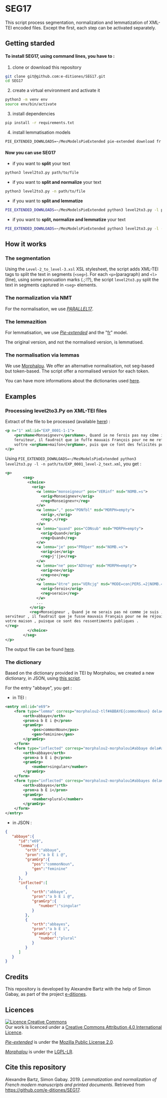 # SEG17

This script process segmentation, normalization and lemmatization of XML-TEI encoded files. Except the first, each step can be activated separately.

## Getting starded

#### To install SEG17, using command lines, you have to :
1. clone or download this repository
```bash
git clone git@github.com:e-ditiones/SEG17.git
cd SEG17
```
2. create a virtual environment and activate it
```bash
python3 -m venv env
source env/bin/activate
```
3. install dependencies
```bash
pip install -r requirements.txt
```
4. install lemmatisation models
```
PIE_EXTENDED_DOWNLOADS=~/MesModelsPieExtended pie-extended download fr
```

#### Now you can use SEG17

* if you want to **split** your text
```bash
python3 level2to3.py path/to/file
```
* if you want to **split and normalize** your text
```bash
python3 level2to3.py -n path/to/file
```
* if you want to **split and lemmatize**
```bash
PIE_EXTENDED_DOWNLOADS=~/MesModelsPieExtended python3 level2to3.py -l path/to/file
```
* if you want to **split, normalize and lemmatize** your text
```bash
PIE_EXTENDED_DOWNLOADS=~/MesModelsPieExtended python3 level2to3.py -l -n path/to/file
```

## How it works

### The segmentation

Using the `Level-2_to_level-3.xsl` XSL stylesheet, the script adds XML-TEI tags to split the text in segments (`<seg>`).
For each `<p>`(paragraph) and `<l>`(line), using some poncuation marks (.;:!?), the script `level2to3.py` split the text in segments captured in `<seg>` elements.

### The normalization via NMT

For the normalisation, we use [_PARALLEL17_](https://github.com/e-ditiones/PARALLEL17).


### The lemmazition

For lemmatisation, we use [_Pie-extended_](https://github.com/hipster-philology/nlp-pie-taggers) and the "[fr](https://github.com/hipster-philology/nlp-pie-taggers/tree/f3dd5197cd0a70381e008ab8239d47aff04c9737/pie_extended/models/fr)" model.

The original version, and not the normalised version, is lemmatised.

### The normalisation via lemmas

We use [Morphalou](https://www.ortolang.fr/market/lexicons/morphalou).
We offer an alternative normalisation, not seg-based but token-based. The script offer a normalised version for each token.

You can have more informations about the dictionaries used [here](https://github.com/e-ditiones/SEG17/blob/master/Documentation.md).


## Examples

### Processing level2to3.Py on XML-TEI files 

Extract of the file to be processed (available [here](https://github.com/e-ditiones/SEG17/blob/master/Examples/EXP_0001_level-2_text.xml)) :

```xml
<p n="1" xml:id="EXP_0001-1-1">
    <persName>Monseignevr</persName>, Quand ie ne ſerois pas nay cõme ie ſuis, voſtre tres-humble
    ſeruiteur, il faudroit que ie fuſſe mauuais François pour ne me reſioüir pas des contẽtemens de
    voſtre <orgName>maiſon</orgName>, puis que ce ſont des felicités publiques.
</p>
```

Using `PIE_EXTENDED_DOWNLOADS=~/MesModelsPieExtended python3 level2to3.py -l -n path/to/EXP_0001_level-2_text.xml`, you get :

```xml
<p>
        <seg>
          <choice>
            <orig>
              <w lemma="monseigneur" pos="VERinf" msd="NOMB.=s">
                <orig>Monseignevr</orig>
                <reg>Monseignevr</reg>
              </w>
              <w lemma="," pos="PONfbl" msd="MORPH=empty">
                <orig>,</orig>
                <reg>,</reg>
              </w>
              <w lemma="quand" pos="CONsub" msd="MORPH=empty">
                <orig>Quand</orig>
                <reg>Quand</reg>
              </w>
              <w lemma="je" pos="PROper" msd="NOMB.=s">
                <orig>ie</orig>
                <reg>j'|je</reg>
              </w>
              <w lemma="ne" pos="ADVneg" msd="MORPH=empty">
                <orig>ne</orig>
                <reg>ne</reg>
              </w>
              <w lemma="être" pos="VERcjg" msd="MODE=con|PERS.=2|NOMB.=s">
                <orig>ſerois</orig>
                <reg>serais</reg>
              </w>
              ...
           </orig>
           <reg>Monseigneur , Quand je ne serais pas né comme je suis , votre très-humble
serviteur , il faudrait que je fusse mauvais Français pour ne me réjouir pas des ressentiments de
votre maison , puisque ce sont des ressentiments publiques .
</reg>
          </choice>
        </seg>
</p>
```
The output file can be found [here](https://github.com/e-ditiones/SEG17/blob/master/Examples/EXP_0001_level-3_text.xml).

### The dictionary

Based on the dictionary provided in TEI by Morphalou, we created a new dictionary, in JSON, using [this script](https://github.com/e-ditiones/SEG17/blob/master/Dictionary/dico.py).

For the entry "abbaye", you get :

* in TEI :
```xml
<entry xml:id="e69">
	<form type="lemma" corresp="morphalou2-tlf#ABBAYE{commonNoun} dela#abbaye{N+z1} dicollecte#abbaye{nom} lefff#abbaye{nc}">
		<orth>abbaye</orth>
		<pron>a b E i @</pron>
		<gramGrp>
			<pos>commonNoun</pos>
			<gen>feminine</gen>
		</gramGrp>
	</form>
	<form type="inflected" corresp="morphalou2-morphalou1#abbaye dela#abbaye dicollecte#abbaye lefff#abbaye">
		<orth>abbaye</orth>
		<pron>a b E i @</pron>
		<gramGrp>
			<number>singular</number>
		</gramGrp>
	</form>
	<form type="inflected" corresp="morphalou2-morphalou1#abbayes dela#abbayes dicollecte#abbayes lefff#abbayes">
		<orth>abbayes</orth>
		<pron>a b E i</pron>
		<gramGrp>
			<number>plural</number>
		</gramGrp>
	</form>
</entry>
```

* in JSON :

```json
{
   "abbaye":{
      "id":"e69",
      "lemma":{
         "orth":"abbaye",
         "pron":"a b E i @",
         "gramGrp":{
            "pos":"commonNoun",
            "gen":"feminine"
         }
      },
      "inflected":[
         {
            "orth":"abbaye",
            "pron":"a b E i @",
            "gramGrp":{
               "number":"singular"
            }
         },
         {
            "orth":"abbayes",
            "pron":"a b E i",
            "gramGrp":{
               "number":"plural"
            }
         }
      ]
   }
}
```



## Credits

This repository is developed by Alexandre Bartz with the help of Simon Gabay, as part of the project [e-ditiones](https://github.com/e-ditiones).


## Licences

<a rel="licence" href="http://creativecommons.org/licenses/by/4.0/"><img alt="Licence Creative Commons" style="border-width:0" src="https://i.creativecommons.org/l/by/4.0/88x31.png" /></a><br />Our work is licenced under a <a rel="license" href="http://creativecommons.org/licenses/by/4.0/">Creative Commons Attribution 4.0 International Licence</a>.

[_Pie-extended_](https://github.com/hipster-philology/nlp-pie-taggers) is under the [Mozilla Public License 2.0](https://www.mozilla.org/en-US/MPL/2.0/).

[_Morphalou_](https://www.ortolang.fr/market/lexicons/morphalou) is under the [LGPL-LR](https://spdx.org/licenses/LGPLLR.html).

## Cite this repository

Alexandre Bartz, Simon Gabay. 2019. _Lemmatization and normalization of French modern manuscripts and printed documents_. Retrieved from https://github.com/e-ditiones/SEG17.




